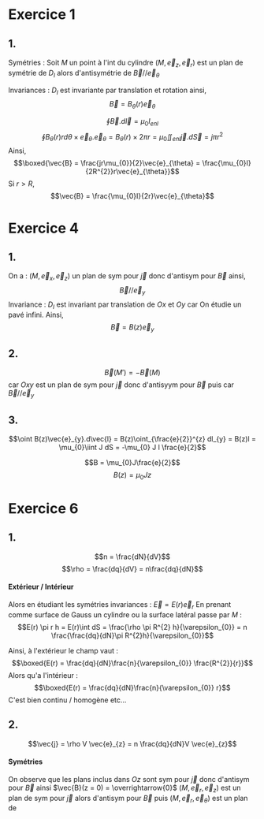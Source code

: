 # Exercice 1
## 1.
Symétries : 
Soit $M$ un point à l'int du cylindre $(M, \vec{e}_{z}, \vec{e}_{r})$ est un plan de symétrie de $D_{I}$ alors d'antisymétrie de $\vec{B} // \vec{e}_{\theta}$ 

Invariances :
$D_{I}$ est invariante par translation et rotation ainsi, 
$$\vec{B} = B_{\theta}(r)\vec{e}_{\theta}$$

$$\oint \vec{B} . d\vec{l} = \mu_{0}I_{enl}$$
$$\oint B_{\theta}(r)rd\theta \times\vec{e}_{\theta}.\vec{e}_{\theta} = B_{\theta}(r) \times 2\pi r = \mu_{0} \iint_{enl} \vec{j}.d\vec{S} = j\pi r^{2} $$
Ainsi, 
$$\boxed{\vec{B} = \frac{jr\mu_{0}}{2}\vec{e}_{\theta} = \frac{\mu_{0}I}{2R^{2}}r\vec{e}_{\theta}}$$
Si $r>R$, 
$$\vec{B} = \frac{\mu_{0}I}{2r}\vec{e}_{\theta}$$

# Exercice 4
## 1.
On a : $(M, \vec{e}_{x}, \vec{e}_{z})$ un plan de sym pour $\vec{j}$ donc d'antisym pour $\vec{B}$ ainsi, 
$$\vec{B} // \vec{e}_{y}$$
Invariance : $D_{I}$ est invariant par translation de $Ox$ et $Oy$ car On étudie un pavé infini. Ainsi, 
$$\vec{B} = B(z) \vec{e}_{y}$$


## 2.
$$\vec{B}(M') = -\vec{B}(M)$$
car $Oxy$ est un plan de sym pour $\vec{j}$ donc d'antisyym pour $\vec{B}$ puis car $\vec{B} // \vec{e}_{y}$


## 3.
$$\oint B(z)\vec{e}_{y}.d\vec{l} = B(z)\oint_{\frac{e}{2}}^{z} dl_{y}  = B(z)l = \mu_{0}\iint J dS  = -\mu_{0} J l \frac{e}{2}$$

$$B = \mu_{0}J\frac{e}{2}$$
$$B(z) = \mu_{0}Jz$$


# Exercice 6
## 1.
$$n = \frac{dN}{dV}$$
$$\rho = \frac{dq}{dV} = n\frac{dq}{dN}$$
#### Extérieur / Intérieur
Alors en étudiant les symétries invariances : $\vec{E} = E(r)\vec{e}_{r}$
En prenant comme surface de Gauss un cylindre ou la surface latéral passe par $M$ : 
$$E(r) \pi r h = E(r)\int dS = \frac{\rho \pi R^{2} h}{\varepsilon_{0}} = n \frac{\frac{dq}{dN}\pi R^{2}h}{\varepsilon_{0}}$$

Ainsi, à l'extérieur le champ vaut : 
$$\boxed{E(r) = \frac{dq}{dN}\frac{n}{\varepsilon_{0}} \frac{R^{2}}{r}}$$
Alors qu'a l'intérieur : 
$$\boxed{E(r) = \frac{dq}{dN}\frac{n}{\varepsilon_{0}} r}$$
C'est bien continu / homogène etc...

## 2.
$$\vec{j} = \rho V \vec{e}_{z} = n \frac{dq}{dN}V \vec{e}_{z}$$

#### Symétries
On observe que les plans inclus dans $Oz$ sont sym pour $\vec{j}$ donc d'antisym pour $\vec{B}$ ainsi $\vec{B}(z = 0) = \overrightarrow{0}$
$(M, \vec{e}_{r}, \vec{e}_{z})$ est un plan de sym pour $\vec{j}$ alors d'antisym pour $\vec{B}$
puis $(M, \vec{e}_{r}, \vec{e}_{\theta})$ est un plan de 